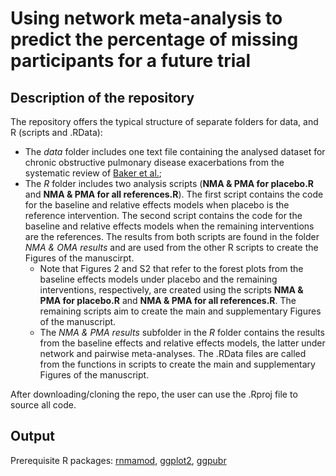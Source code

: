 # Using network meta-analysis to predict the percentage of missing participants for a future trial


## Description of the repository

The repository offers the typical structure of separate folders for data, and R (scripts and .RData):
* The _data_ folder includes one text file containing the analysed dataset for chronic obstructive pulmonary disease exacerbations from the systematic review of [Baker et al.](https://pubmed.ncbi.nlm.nih.gov/19637942/);
* The _R_ folder includes two analysis scripts (__NMA & PMA for placebo.R__ and __NMA & PMA for all references.R__). The first script contains the code for the baseline and relative effects models when placebo is the reference intervention. The second script contains the code for the baseline and relative effects models when the remaining interventions are the references. The results from both scripts are found in the folder _NMA & OMA results_ and are used from the other R scripts to create the Figures of the manuscirpt. 
  + Note that Figures 2 and S2 that refer to the forest plots from the baseline effects models under placebo and the remaining interventions, respectively, are created using the scripts __NMA & PMA for placebo.R__ and __NMA & PMA for all references.R__. The remaining scripts aim to create the main and supplementary Figures of the manuscript.
  + The _NMA & PMA results_ subfolder in the _R_ folder contains the results from the baseline effects and relative effects models, the latter under network and pairwise meta-analyses. The .RData files are called from the functions in scripts to create the main and supplementary Figures of the manuscript.<br>

After downloading/cloning the repo, the user can use the .Rproj file to source all code.

## Output 

Prerequisite R packages: [rnmamod](https://CRAN.R-project.org/package=rnmamod), [ggplot2](https://cran.r-project.org/web/packages/ggplot2/index.html), [ggpubr](https://CRAN.R-project.org/package=ggpubr)
